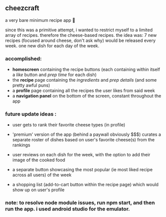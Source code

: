## cheezcraft
a very bare minimum recipe app 🧀

since this was a primitive attempt, i wanted to restrict myself to a limited array of recipes. 
therefore the cheese-based recipes. 
the idea was: 7 new recipes (focused around cheese, don't ask why) would be released every week.
one new dish for each day of the week. 

### accomplished: 

- **homescreen** containing the recipe buttons (each containing within itself a _like_ button and _prep time_ for each dish)
- the **recipe** page containing the _ingredients_ and _prep details_ (and some pretty awful puns)
- a **profile** page containing all the recipes the user likes from said week 
- a **navigation panel** on the bottom of the screen, constant throughout the app

### future update ideas  :

- user gets to rank their favorite cheese types (in profile)

- 'premium' version of the app (behind a paywall obviously $$$) curates a separate roster of dishes based on user's favorite cheese(s) from the rankings

- user reviews on each dish for the week, with the option to add their image of the cooked food

- a separate button showcasing the most popular (ie most liked recipe across all users) of the week

- a shopping list (add-to-cart button within the recipe page) which would show up on user's profile


### note: to resolve node module issues, run npm start, and then run the app. i used android studio for the emulator.








